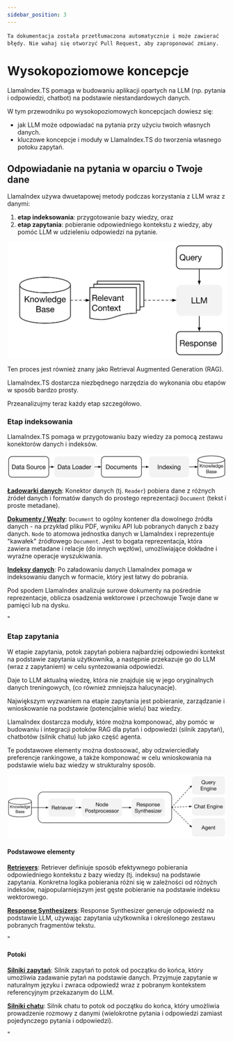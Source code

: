 ```yaml
---
sidebar_position: 3
---
```


`Ta dokumentacja została przetłumaczona automatycznie i może zawierać błędy. Nie wahaj się otworzyć Pull Request, aby zaproponować zmiany.`

# Wysokopoziomowe koncepcje

LlamaIndex.TS pomaga w budowaniu aplikacji opartych na LLM (np. pytania i odpowiedzi, chatbot) na podstawie niestandardowych danych.

W tym przewodniku po wysokopoziomowych koncepcjach dowiesz się:

- jak LLM może odpowiadać na pytania przy użyciu twoich własnych danych.
- kluczowe koncepcje i moduły w LlamaIndex.TS do tworzenia własnego potoku zapytań.

## Odpowiadanie na pytania w oparciu o Twoje dane

LlamaIndex używa dwuetapowej metody podczas korzystania z LLM wraz z danymi:

1. **etap indeksowania**: przygotowanie bazy wiedzy, oraz
2. **etap zapytania**: pobieranie odpowiedniego kontekstu z wiedzy, aby pomóc LLM w udzieleniu odpowiedzi na pytanie.

![](./_static/concepts/rag.jpg)

Ten proces jest również znany jako Retrieval Augmented Generation (RAG).

LlamaIndex.TS dostarcza niezbędnego narzędzia do wykonania obu etapów w sposób bardzo prosty.

Przeanalizujmy teraz każdy etap szczegółowo.

### Etap indeksowania

LlamaIndex.TS pomaga w przygotowaniu bazy wiedzy za pomocą zestawu konektorów danych i indeksów.

![](./_static/concepts/indexing.jpg)

[**Ładowarki danych**](./modules/high_level/data_loader.md):
Konektor danych (tj. `Reader`) pobiera dane z różnych źródeł danych i formatów danych do prostego reprezentacji `Document` (tekst i proste metadane).

[**Dokumenty / Węzły**](./modules/high_level/documents_and_nodes.md): `Document` to ogólny kontener dla dowolnego źródła danych - na przykład pliku PDF, wyniku API lub pobranych danych z bazy danych. `Node` to atomowa jednostka danych w LlamaIndex i reprezentuje "kawałek" źródłowego `Document`. Jest to bogata reprezentacja, która zawiera metadane i relacje (do innych węzłów), umożliwiające dokładne i wyraźne operacje wyszukiwania.

[**Indeksy danych**](./modules/high_level/data_index.md):
Po załadowaniu danych LlamaIndex pomaga w indeksowaniu danych w formacie, który jest łatwy do pobrania.

Pod spodem LlamaIndex analizuje surowe dokumenty na pośrednie reprezentacje, oblicza osadzenia wektorowe i przechowuje Twoje dane w pamięci lub na dysku.

"

### Etap zapytania

W etapie zapytania, potok zapytań pobiera najbardziej odpowiedni kontekst na podstawie zapytania użytkownika,
a następnie przekazuje go do LLM (wraz z zapytaniem) w celu syntezowania odpowiedzi.

Daje to LLM aktualną wiedzę, która nie znajduje się w jego oryginalnych danych treningowych,
(co również zmniejsza halucynacje).

Największym wyzwaniem na etapie zapytania jest pobieranie, zarządzanie i wnioskowanie na podstawie (potencjalnie wielu) baz wiedzy.

LlamaIndex dostarcza moduły, które można komponować, aby pomóc w budowaniu i integracji potoków RAG dla pytań i odpowiedzi (silnik zapytań), chatbotów (silnik chatu) lub jako część agenta.

Te podstawowe elementy można dostosować, aby odzwierciedlały preferencje rankingowe, a także komponować w celu wnioskowania na podstawie wielu baz wiedzy w strukturalny sposób.

![](./_static/concepts/querying.jpg)

#### Podstawowe elementy

[**Retrievers**](./modules/low_level/retriever.md):
Retriever definiuje sposób efektywnego pobierania odpowiedniego kontekstu z bazy wiedzy (tj. indeksu) na podstawie zapytania.
Konkretna logika pobierania różni się w zależności od różnych indeksów, najpopularniejszym jest gęste pobieranie na podstawie indeksu wektorowego.

[**Response Synthesizers**](./modules/low_level/response_synthesizer.md):
Response Synthesizer generuje odpowiedź na podstawie LLM, używając zapytania użytkownika i określonego zestawu pobranych fragmentów tekstu.

"

#### Potoki

[**Silniki zapytań**](./modules/high_level/query_engine.md):
Silnik zapytań to potok od początku do końca, który umożliwia zadawanie pytań na podstawie danych.
Przyjmuje zapytanie w naturalnym języku i zwraca odpowiedź wraz z pobranym kontekstem referencyjnym przekazanym do LLM.

[**Silniki chatu**](./modules/high_level/chat_engine.md):
Silnik chatu to potok od początku do końca, który umożliwia prowadzenie rozmowy z danymi
(wielokrotne pytania i odpowiedzi zamiast pojedynczego pytania i odpowiedzi).

"
